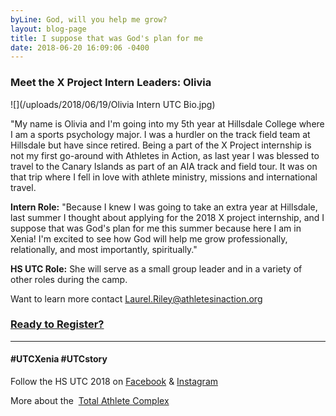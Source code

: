 ```yaml
---
byLine: God, will you help me grow?
layout: blog-page
title: I suppose that was God's plan for me
date: 2018-06-20 16:09:06 -0400
---
```

### Meet the X Project Intern Leaders:  Olivia

![](/uploads/2018/06/19/Olivia Intern UTC Bio.jpg)

"My name is Olivia and I'm going into my 5th year at Hillsdale College where I am a sports psychology major. I was a hurdler on the track field team at Hillsdale but have since retired. Being a part of the X Project internship is not my first go-around with Athletes in Action, as last year I was blessed to travel to the Canary Islands as part of an AIA track and field tour. It was on that trip where I fell in love with athlete ministry, missions and international travel.

**Intern Role:**  "Because I knew I was going to take an extra year at Hillsdale, last summer I thought about applying for the 2018 X project internship, and I suppose that was God's plan for me this summer because here I am in Xenia! I'm excited to see how God will help me grow professionally, relationally, and most importantly, spiritually."

**HS UTC Role:**  She will serve as a small group leader and in a variety of other roles during the camp.

Want to learn more contact [Laurel.Riley@athletesinaction.org](mailto:laurel.riley@athletesinaction.org)

### [**Ready to Register?**](https://my.athletesinaction.org/public/forms/SCRC-Camp.aspx)

---

#### **#UTCXenia     #UTCstory**

Follow the HS UTC 2018 on  [Facebook](https://www.facebook.com/aiatotalathletecomplex/) & [Instagram](https://www.instagram.com/aia_sports_complex/)

More about the  [Total Athlete Complex](http://www.aiasportscomplex.com/)